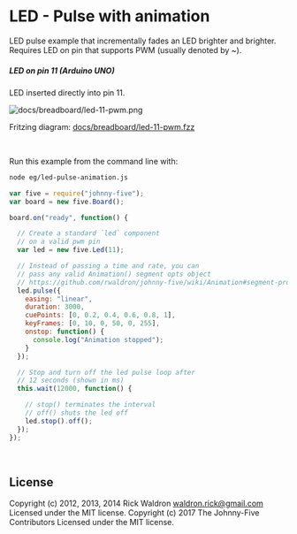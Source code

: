 <!--remove-start-->

# LED - Pulse with animation

<!--remove-end-->


LED pulse example that incrementally fades an LED brighter and brighter. Requires LED on pin that supports PWM (usually denoted by ~).





##### LED on pin 11 (Arduino UNO)


LED inserted directly into pin 11.


![docs/breadboard/led-11-pwm.png](breadboard/led-11-pwm.png)<br>

Fritzing diagram: [docs/breadboard/led-11-pwm.fzz](breadboard/led-11-pwm.fzz)

&nbsp;




Run this example from the command line with:
```bash
node eg/led-pulse-animation.js
```


```javascript
var five = require("johnny-five");
var board = new five.Board();

board.on("ready", function() {

  // Create a standard `led` component
  // on a valid pwm pin
  var led = new five.Led(11);

  // Instead of passing a time and rate, you can
  // pass any valid Animation() segment opts object
  // https://github.com/rwaldron/johnny-five/wiki/Animation#segment-properties
  led.pulse({
    easing: "linear",
    duration: 3000,
    cuePoints: [0, 0.2, 0.4, 0.6, 0.8, 1],
    keyFrames: [0, 10, 0, 50, 0, 255],
    onstop: function() {
      console.log("Animation stopped");
    }
  });

  // Stop and turn off the led pulse loop after
  // 12 seconds (shown in ms)
  this.wait(12000, function() {

    // stop() terminates the interval
    // off() shuts the led off
    led.stop().off();
  });
});

```








&nbsp;

<!--remove-start-->

## License
Copyright (c) 2012, 2013, 2014 Rick Waldron <waldron.rick@gmail.com>
Licensed under the MIT license.
Copyright (c) 2017 The Johnny-Five Contributors
Licensed under the MIT license.

<!--remove-end-->
